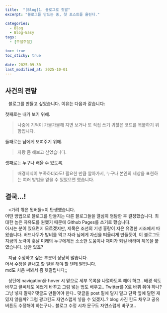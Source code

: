```yaml
---
title:  "[Blog]1. 블로그로 첫발"
excerpt: "블로그를 만드는 중, 첫 포스트를 올린다."

categories:
  - Blog
  - Blog-Easy
tags:
  - [주절주절]

toc: true
toc_sticky: true
 
date: 2025-09-30
last_modified_at: 2025-10-01
---
```


## 사건의 전말
⠀블로그를 만들고 싶었습니다. 이유는 다음과 같습니다:

첫째로는 내가 보기 위해.  
>나중에 기억이 가물가물해 지면 보거나 또 직접 쓰기 귀찮은 코드를 복붙하기 위함입니다.

둘째로는 남에게 보여주기 위해.  
>자랑 좀 해보고 싶었습니다.

셋째로는 누구나 배울 수 있도록.  
>배경지식이 부족하더라도! 필요한 만큼 알아가서, 누구나 본인의 세상을 표현하는 여러 방법을 얻을 수 있었으면 했습니다.

## 결국...!
⠀&lt;가려 꺾은 묏버들&gt;이 탄생했습니다.  
어떤 방법으로 블로그를 만들지는 다른 블로그들을 열심히 염탐한 후 결정했습니다. 최대한 높은 자유도를 원했기 때문에 Github Pages를 쓰기로 했습니다.  
아시는 분이 있으련지 모르겠지만, 제목은 조선의 기생 홍랑이 지은 유명한 시조에서 따왔습니다. 버드나무가 밤비를 먹고 자라 님에게 자신을 떠올리게 만들듯이, 이 블로그도 지금의 노력이 훗날 미래의 누구에게든 소소한 도움이나 재미가 되길 바라며 제목을 붙였습니다. 낭만 있죠?

⠀지금 수정하고 싶은 부분이 상당히 많습니다.  
어서 수정을 끝내고 할 일을 해야 할 텐데 말입니다.  
md도 처음 써봐서 좀 헷갈립니다;;

⠀상단에 navigation을 hover 시 밑으로 세부 목록을 나열하도록 해야 하고.. 배경 색도 바꾸고 글씨체도 예쁘게 바꾸고 그림 넣는 법도 배우고.. Twitter를 X로 바꿔 줘야 하나? 그냥 넣지 말까? 댓글도 만들어야 한다.. 댓글을 post 밑에 달지 말고 단락 옆에 달면 재밌지 않을까? 그럼 광고칸도 자연스럽게 넣을 수 있겠지..? blog 사진 칸도 채우고 공유 버튼도 수정해야 하는구나.. 블로그 수정 시차 문구도 자연스럽게 바꾸고..
